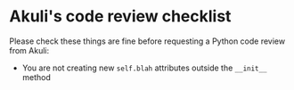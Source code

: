 # Akuli's code review checklist

Please check these things are fine before requesting a Python code review from Akuli:
- You are not creating new `self.blah` attributes outside the `__init__` method
